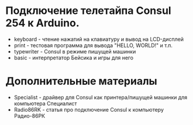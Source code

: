 # Подключение телетайпа Consul 254 к Arduino.

* keyboard - чтение нажатий на клавиатуру и вывод на LCD-дисплей
* print - тестовая программа для вывода "HELLO, WORLD!" и т.п.
* typewriter - Consul в режиме пишущей машинки
* basic - интерпретатор Бейсика и игры для него

# Дополнительные материалы

* Specialist - драйвер для Consul как принтера/пишущей машинки для компьютера Специалист
* Radio86RK - статья про подключение Consul к компьютеру Радио-86РК
